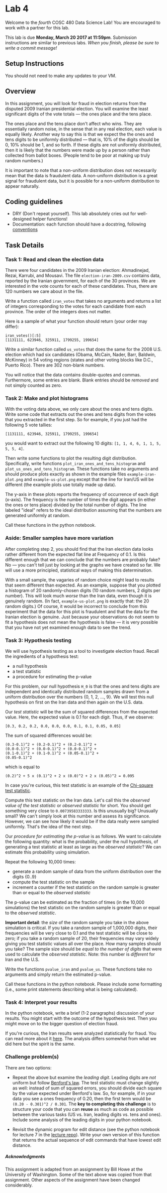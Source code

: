 # Lab 4

Welcome to the *fourth* COSC 480 Data Science Lab!  You are encouraged to work with a partner for this lab.

This lab is due **Monday, March 20 2017 at 11:59pm**.  Submission instructions are similar to previous labs.  *When you finish, please be sure to write a commit message!*  

## Setup Instructions

You should not need to make any updates to your VM.

## Overview

In this assignment, you will look for fraud in election returns from the disputed 2009 Iranian presidential election. You will examine the least significant digits of the vote totals — the ones place and the tens place.

The ones place and the tens place don't affect who wins. They are essentially random noise, in the sense that in any real election, each value is equally likely. Another way to say this is that we expect the the ones and tens digits to be uniformly distributed — that is, 10% of the digits should be 0, 10% should be 1, and so forth. If these digits are not uniformly distributed, then it is likely that the numbers were made up by a person rather than collected from ballot boxes. (People tend to be poor at making up truly random numbers.)

It is important to note that a non-uniform distribution does not necessarily mean that the data is fraudulent data. A non-uniform distribution is a great signal for fraudulent data, but it is possible for a non-uniform distribution to appear naturally.

## Coding guidelines

- DRY (Don't repeat yourself).  This lab absolutely cries out for well-designed helper functions!
- Documentation: each function should have a docstring, following [conventions](https://www.python.org/dev/peps/pep-0257/)


## Task Details

### Task 1: Read and clean the election data

There were four candidates in the 2009 Iranian election: Ahmadinejad, Rezai, Karrubi, and Mousavi. The file `election-iran-2009.csv` contains data, reported by the Iranian government, for each of the 30 provinces. We are interested in the vote counts for each of these candidates. Thus, there are 120 numbers we care about in the file.

Write a function called `iran_votes` that takes no arguments and returns a list of integers corresponding to the votes for each candidate from each province.  The order of the integers does not matter.

Here is a sample of what your function should return (your order may differ):

	iran_votes()[:5]
	[1131111, 623946, 325911, 1799255, 199654]

Write a similar function called `us_votes` that does the same for the 2008 U.S. election which had six candidates (Obama, McCain, Nader, Barr, Baldwin, McKinney) in 54 voting regions (states and other voting blocks like D.C., Puerto Rico).  There are 302 non-blank numbers.

You will notice that the data contains double-quotes and commas. Furthermore, some entries are blank.  Blank entries should be *removed* and not simply counted as zero.

### Task 2: Make and plot histograms

With the voting data above, we only care about the ones and tens digits.  Write some code that extracts out the ones and tens digits from the votes that you extracted in the first step.  So for example, if you just had the following 5 vote tallies: 
	
	[1131111, 623946, 325911, 1799255, 199654]

you would want to extract out the following 10 digits: `[1, 1, 4, 6, 1, 1, 5, 5, 5, 4]`.

Then write some functions to plot the resulting digit distribution.  Specifically, write functions `plot_iran_ones_and_tens_histogram` and `plot_us_ones_and_tens_histogram`.  These functions take no arguments and should produce plots exactly as shown in the example files `example-iran-plot.png` and `example-us-plot.png` except that the line for Iran/US will be different (the example plots use totally made up data).

The y-axis in these plots reports the frequency of occurrence of each digit (x-axis).  The frequency is the number of times the digit appears (in either the ones or tens place) divided by the total number of digits.  The line labeled "ideal" refers to the ideal distribution assuming that the numbers are generated uniformly at random.

Call these functions in the python notebook.

### Aside: Smaller samples have more variation

After completing step 2, you should find that the Iran election data looks rather different from the expected flat line at Frequency of 0.1.  Is this different enough that we can conclude that the numbers are probably fake? No — you can't tell just by looking at the graphs we have created so far. We will use a more principled, statistical ways of making this determination.

With a small sample, the vagaries of random choice might lead to results that seem different than expected. As an example, suppose that you plotted a histogram of 20 randomly-chosen digits (10 random numbers, 2 digits per number).  This will look much *worse* than the Iran data, even though it is genuinely random.  (In fact, `example-us-plot.png` is exactly that: the 20 random digits.)  Of course, it would be incorrect to conclude from this experiment that the data for this plot is fraudulent and that the data for the Iranian election is genuine. Just because your observations do not seem to fit a hypothesis does not mean the hypothesis is false — it is very possible that you have not yet examined enough data to see the trend.

### Task 3: Hypothesis testing

We will use hypothesis testing as a tool to investigate election fraud.  Recall the ingredients of a hypothesis test:

- a null hypothesis
- a test statistic
- a procedure for estimating the p-value

For this problem, our null hypothesis `H_0` is that the ones and tens digits are independent and identically distributed random samples drawn from a uniform distribution over the numbers {0, 1, 2, ..., 9}.  We will test this null hypothesis on  first on the Iran data and then again on the U.S. data.

Our *test statistic* will be the sum of squared differences from the expected value.  Here, the expected value is 0.1 for each digit.  Thus, if we observe:

	[0.3, 0.2, 0.2, 0.0, 0.0, 0.0, 0.1, 0.1, 0.05, 0.05]

The sum of squared differences would be:

	(0.3-0.1)^2 + (0.2-0.1)^2 + (0.2-0.1)^2 + 
	(0.0-0.1)^2 + (0.0-0.1)^2 + (0.0-0.1)^2 + 
	(0.1-0.1)^2 + (0.1-0.1)^2 + (0.05-0.1)^2 + 
	(0.05-0.1)^2

which is equal to
	
	(0.2)^2 + 5 x (0.1)^2 + 2 x (0.0)^2 + 2 x (0.05)^2 = 0.095

In case you're curious, this test statistic is an example of the [Chi-square test statistic](https://en.wikipedia.org/wiki/Chi-squared_test).

Compute this test statistic on the Iran data.  Let's call this the *observed value of the test statistic* or *observed statistic* for short.  You should get something very close to `0.00739583333333`.  Is this unusually big?  Unusually small?  We can't simply look at this number and assess its significance.  However, we can see how likely it would be if the data really were sampled uniformly.  That's the idea of the next step.

Our *procedure for estimating the p-value* is as follows.  We want to calculate the following quantity: what is the probability, under the null hypothesis, of generating a test statistic at least as large as the *observed statistic*?  We can estimate this probability using simulation.

Repeat the following 10,000 times:

- generate a random sample of data from the uniform distribution over the digits {0..9}
- compute the test statistic on the sample
- increment a counter if the test statistic on the random sample is greater than or equal to the *observed statistic*

The p-value can be estimated as the fraction of times (in the 10,000 simulations) the test statistic on the random sample is greater than or equal to the *observed statistic*.

**Important detail**: the *size* of the random sample you take in the above simulation is critical.  If you take a random sample of 1,000,000 digits, their frequencies will be very close to 0.1 and the test statistic will be close to zero; if you take a random sample of 20, their frequencies may vary widely giving you test statistic values all over the place.  How many samples should you take?  The sample size should be *equal to the number of digits* that were used to calculate the *observed statistic*.  Note: this number is *different* for Iran and the U.S.

Write the functions `pvalue_iran` and `pvalue_us`.  These functions take no arguments and simply return the estimated p-value.

Call these functions in the python notebook.  Please include some formatting (i.e., some print statements describing what is being calculated).

### Task 4: Interpret your results

In the python notebook, write a brief (1-2 paragraphs) discussion of your results.  You might start with the outcome of the hypothesis test.  Then you might move on to the bigger question of election fraud.  

If you're curious, the Iran results were analyzed statistically for fraud.  You can read more about it [here](https://arxiv.org/abs/0906.2789).  The analysis differs somewhat from what we did here but the spirit is the same.


### Challenge problem(s)

There are two options:

- Repeat the above but examine the *leading digit*.  Leading digits are *not* uniform but follow [Benford's law](https://en.wikipedia.org/wiki/Benford's_law).  The test statistic must change slightly as well: instead of sum of squared errors, you should divide each square by the value expected under Benford's law.  So, for example, if in your data you see a ones frequency of 0.20, then the first term would be `(0.20 - 0.301)^2 / 0.301`.  The **key to completing this challenge** is to structure your code that you can **reuse** as much as code as possible between the various tasks (US vs. Iran, leading digits vs. tens and ones).  Include some analysis of the leading digits in your python notebook.

- Revisit the dynamic program for edit distance (see the python notebook for lecture 7 in the [lecture repo](https://github.com/colgate-cosc480ds/lecture)).  Write your own version of this function that returns the actual sequence of edit commands that have lowest edit distance. 


##### Acknowledgments

This assignment is adapted from an assignment by Bill Howe at the University of Washington.  Some of the text above was copied from that assignment.  Other aspects of the assignment have been changed considerably.

